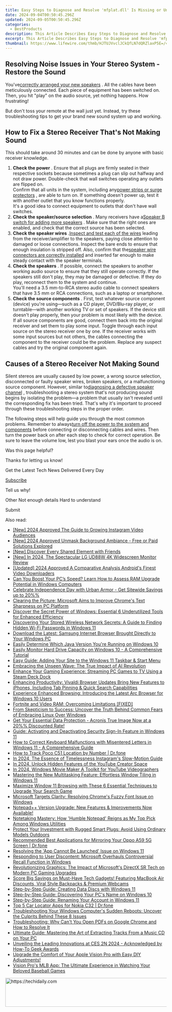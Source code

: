 ```yaml
---
title: Easy Steps to Diagnose and Resolve 'mfplat.dll' Is Missing or Unable to Locate Problems in Windows Systems
date: 2024-09-04T00:50:45.296Z
updated: 2024-09-05T00:50:45.296Z
categories:
  - BestProducts
description: This Article Describes Easy Steps to Diagnose and Resolve 'mfplat.dll' Is Missing or Unable to Locate Problems in Windows Systems
excerpt: This Article Describes Easy Steps to Diagnose and Resolve 'mfplat.dll' Is Missing or Unable to Locate Problems in Windows Systems
thumbnail: https://www.lifewire.com/thmb/HJTUJVvclJCkQfLN7dQRZlaxP5E=/400x300/filters:no_upscale():max_bytes(150000):strip_icc():format(webp)/mfplat-dll-error-message-59b2e7669abed50011a7b9de.png
---
```


## Resolving Noise Issues in Your Stereo System - Restore the Sound
 You've[correctly arranged your new speakers](https://www.lifewire.com/placing-speakers-correctly-3134857) . All the cables have been meticulously connected. Each piece of equipment has been switched on. Then, you hit "play" on the audio source, yet nothing happens. How frustrating!

 But don't toss your remote at the wall just yet. Instead, try these troubleshooting tips to get your brand new sound system up and working.

## How to Fix a Stereo Receiver That's Not Making Sound

 This should take around 30 minutes and can be done by anyone with basic receiver knowledge.

1. **Check the power** . Ensure that all plugs are firmly seated in their respective sockets because sometimes a plug can slip out halfway and not draw power. Double-check that wall switches operating any outlets are flipped on.  
 Confirm that all units in the system, including any[power strips or surge protectors](https://www.lifewire.com/surge-protectors-4145796) , are able to turn on. If something doesn't power up, test it with another outlet that you know functions properly.  
 It's a good idea to connect equipment to outlets that don't have wall switches.
2. **Check the speaker/source selection** . Many receivers have a[Speaker B switch for adding more speakers](https://www.lifewire.com/benefits-of-adding-speakers-using-b-switch-3134657) . Make sure that the right ones are enabled, and check that the correct source has been selected.
3. **Check the speaker wires** .[Inspect and test each of the wires](https://www.lifewire.com/quickly-test-speaker-connections-3135135) leading from the receiver/amplifier to the speakers, paying close attention to damaged or loose connections. Inspect the bare ends to ensure that enough insulation is stripped off. Also, confirm that the[speaker wire connectors are correctly installed](https://www.lifewire.com/choose-different-speakerwire-connectors-4135435) and inserted far enough to make steady contact with the speaker terminals.
4. **Check the speakers** . If possible, connect the speakers to another working audio source to ensure that they still operate correctly. If the speakers still don't play, they may be damaged or defective. If they do play, reconnect them to the system and continue.  
 You'll need a 3.5 mm-to-RCA stereo audio cable to connect speakers that have 3.5 mm or RCA connections, such as a laptop or smartphone.
5. **Check the source components** . First, test whatever source component (device) you're using—such as a CD player, DVD/Blu-ray player, or turntable—with another working TV or set of speakers. If the device still doesn't play properly, then your problem is most likely with the device.  
 If all source components are good, connect them back into the original receiver and set them to play some input. Toggle through each input source on the stereo receiver one by one. If the receiver works with some input sources but not others, the cables connecting the component to the receiver could be the problem. Replace any suspect cables and try the original component again.

## Causes of a Stereo Receiver Not Making Sound

 Silent stereos are usually caused by low power, a wrong source selection, disconnected or faulty speaker wires, broken speakers, or a malfunctioning source component. However, similar to[diagnosing a defective speaker channel](https://www.lifewire.com/troubleshoot-speaker-channel-3135138) , troubleshooting a stereo system that's not producing sound begins by isolating the problem—a problem that usually isn't revealed until the corresponding fix has been tried. That's why it's important to proceed through these troubleshooting steps in the proper order.

 The following steps will help guide you through the most common problems. Remember to always[turn off the power to the system and components](https://www.lifewire.com/reboot-your-stereo-3135144) before connecting or disconnecting cables and wires. Then turn the power back on after each step to check for correct operation. Be sure to leave the volume low, lest you blast your ears once the audio is on.

Was this page helpful?

Thanks for letting us know!

 Get the Latest Tech News Delivered Every Day

[Subscribe](https://www.lifewire.com/#)

Tell us why!

 Other  Not enough details  Hard to understand

 Submit

<ins class="adsbygoogle"
     style="display:block"
     data-ad-format="autorelaxed"
     data-ad-client="ca-pub-7571918770474297"
     data-ad-slot="1223367746"></ins>



<ins class="adsbygoogle"
     style="display:block"
     data-ad-client="ca-pub-7571918770474297"
     data-ad-slot="8358498916"
     data-ad-format="auto"
     data-full-width-responsive="true"></ins>

<span class="atpl-alsoreadstyle">Also read:</span>
<div><ul>
<li><a href="https://instagram-video-recordings.techidaily.com/new-2024-approved-the-guide-to-growing-instagram-video-audiences/"><u>[New] 2024 Approved  The Guide to Growing Instagram Video Audiences</u></a></li>
<li><a href="https://visual-screen-recording.techidaily.com/new-2024-approved-unmask-background-ambiance-free-or-paid-solutions-explored/"><u>[New] 2024 Approved  Unmask Background Ambiance - Free or Paid Solutions Explored</u></a></li>
<li><a href="https://facebook-video-recording.techidaily.com/new-discover-every-shared-element-with-friends/"><u>[New] Discover Every Shared Element with Friends</u></a></li>
<li><a href="https://vp-tips.techidaily.com/new-in-2024-the-spectacular-lg-ud88w-4k-widescreen-monitor-review/"><u>[New] In 2024, The Spectacular LG UD88W 4K Widescreen Monitor Review</u></a></li>
<li><a href="https://youtube-blog.techidaily.com/ed-2024-approved-a-comparative-analysis-androids-finest-video-downloaders/"><u>[Updated] 2024 Approved  A Comparative Analysis  Android's Finest Video Downloaders</u></a></li>
<li><a href="https://technical-tips.techidaily.com/can-you-boost-your-pcs-speed-learn-how-to-assess-ram-upgrade-potential-in-windows-computers/"><u>Can You Boost Your PC’s Speed? Learn How to Assess RAM Upgrade Potential in Windows Computers</u></a></li>
<li><a href="https://technical-tips.techidaily.com/celebrate-independence-day-with-urban-armor-get-sitewide-savings-up-to-20/"><u>Celebrate Independence Day with Urban Armor - Get Sitewide Savings up to 20%%</u></a></li>
<li><a href="https://technical-tips.techidaily.com/clearing-the-picture-microsoft-aims-to-improve-chromes-text-sharpness-on-pc-platform/"><u>Clearing the Picture: Microsoft Aims to Improve Chrome's Text Sharpness on PC Platform</u></a></li>
<li><a href="https://technical-tips.techidaily.com/discover-the-secret-power-of-windows-essential-6-underutilized-tools-for-enhanced-efficiency/"><u>Discover the Secret Power of Windows: Essential 6 Underutilized Tools for Enhanced Efficiency</u></a></li>
<li><a href="https://technical-tips.techidaily.com/discovering-your-stored-wireless-network-secrets-a-guide-to-finding-hidden-wi-fi-passwords-in-windows-11/"><u>Discovering Your Stored Wireless Network Secrets: A Guide to Finding Hidden Wi-Fi Passwords in Windows 11</u></a></li>
<li><a href="https://technical-tips.techidaily.com/download-the-latest-samsung-internet-browser-brought-directly-to-your-windows-pc/"><u>Download the Latest: Samsung Internet Browser Brought Directly to Your Windows PC</u></a></li>
<li><a href="https://technical-tips.techidaily.com/easily-determine-which-java-version-youre-running-on-windows-10/"><u>Easily Determine Which Java Version You're Running on Windows 10</u></a></li>
<li><a href="https://technical-tips.techidaily.com/easily-monitor-hard-drive-capacity-on-windows-10-a-comprehensive-tutorial/"><u>Easily Monitor Hard Drive Capacity on Windows 10 - A Comprehensive Tutorial</u></a></li>
<li><a href="https://technical-tips.techidaily.com/easy-guide-adding-your-site-to-the-windows-11-taskbar-and-start-menu/"><u>Easy Guide: Adding Your Site to the Windows 11 Taskbar & Start Menu</u></a></li>
<li><a href="https://technical-tips.techidaily.com/embracing-the-unseen-wave-the-true-impact-of-ai-revolution/"><u>Embracing the Unseen Wave: The True Impact of AI Revolution</u></a></li>
<li><a href="https://technical-tips.techidaily.com/enhance-your-gaming-experience-streaming-pc-games-to-tv-using-a-steam-deck-dock/"><u>Enhance Your Gaming Experience: Streaming PC Games to TV Using a Steam Deck Dock</u></a></li>
<li><a href="https://os-tips.techidaily.com/enhancing-productivity-vivaldi-browser-updates-bring-new-features-to-iphones-including-tab-pinning-and-quick-search-capabilities/"><u>Enhancing Productivity: Vivaldi Browser Updates Bring New Features to iPhones, Including Tab Pinning & Quick Search Capabilities</u></a></li>
<li><a href="https://technical-tips.techidaily.com/experience-enhanced-browsing-introducing-the-latest-arc-browser-for-windows-10-users/"><u>Experience Enhanced Browsing: Introducing the Latest Arc Browser for Windows 10 Users</u></a></li>
<li><a href="https://program-issues.techidaily.com/fortnite-and-video-ram-overcoming-limitations-fixed/"><u>Fortnite and Video RAM: Overcoming Limitations [FIXED]</u></a></li>
<li><a href="https://technical-tips.techidaily.com/from-skepticism-to-success-uncover-the-truth-behind-common-fears-of-embracing-linux-over-windows/"><u>From Skepticism to Success: Uncover the Truth Behind Common Fears of Embracing Linux Over Windows</u></a></li>
<li><a href="https://technical-tips.techidaily.com/get-your-essential-data-protection-acronis-true-image-now-at-a-20-discounted-rate/"><u>Get Your Essential Data Protection - Acronis True Image Now at a 20%% Discounted Rate!</u></a></li>
<li><a href="https://technical-tips.techidaily.com/guide-activating-and-deactivating-security-sign-in-feature-in-windows-11/"><u>Guide: Activating and Deactivating Security Sign-In Feature in Windows 11</u></a></li>
<li><a href="https://technical-tips.techidaily.com/how-to-correct-keyboard-malfunctions-with-misentered-letters-in-windows-11-a-comprehensive-guide/"><u>How to Correct Keyboard Malfunctions with Misentered Letters in Windows 11 - A Comprehensive Guide</u></a></li>
<li><a href="https://android-location-track.techidaily.com/how-to-track-poco-c51-location-by-number-drfone-by-drfone-virtual-android/"><u>How to Track Poco C51 Location by Number | Dr.fone</u></a></li>
<li><a href="https://instagram-clips.techidaily.com/in-2024-the-essence-of-timelessness-instagrams-slow-motion-guide/"><u>In 2024, The Essence of Timelessness  Instagram's Slow-Motion Guide</u></a></li>
<li><a href="https://youtube-help.techidaily.com/in-2024-unlock-hidden-features-of-the-youtube-creator-space/"><u>In 2024, Unlock Hidden Features of the YouTube Creator Space</u></a></li>
<li><a href="https://eaxpv-info.techidaily.com/in-2024-windows-movie-maker-a-toolkit-for-youtube-videographers/"><u>In 2024, Windows Movie Maker  A Toolkit for YouTube Videographers</u></a></li>
<li><a href="https://technical-tips.techidaily.com/mastering-the-new-multitasking-feature-effortless-window-tiling-in-windows-11/"><u>Mastering the New Multitasking Feature: Effortless Window Tiling in Windows 11</u></a></li>
<li><a href="https://technical-tips.techidaily.com/maximize-window-11-browsing-with-these-6-essential-techniques-to-upgrade-your-search-game/"><u>Maximize Window 11 Browsing with These 6 Essential Techniques to Upgrade Your Search Game</u></a></li>
<li><a href="https://technical-tips.techidaily.com/microsoft-targets-clarity-resolving-chromes-fuzzy-font-issue-on-windows/"><u>Microsoft Targets Clarity: Resolving Chrome's Fuzzy Font Issue on Windows</u></a></li>
<li><a href="https://technical-tips.techidaily.com/notepadplusplus-version-upgrade-new-features-and-improvements-now-available/"><u>Notepad++ Version Upgrade: New Features & Improvements Now Available!</u></a></li>
<li><a href="https://technical-tips.techidaily.com/notetaking-mastery-how-humble-notepad-reigns-as-my-top-pick-among-windows-utilities/"><u>Notetaking Mastery: How 'Humble Notepad' Reigns as My Top Pick Among Windows Utilities</u></a></li>
<li><a href="https://technical-tips.techidaily.com/protect-your-investment-with-rugged-smart-plugs-avoid-using-ordinary-models-outdoors/"><u>Protect Your Investment with Rugged Smart Plugs: Avoid Using Ordinary Models Outdoors</u></a></li>
<li><a href="https://screen-mirror.techidaily.com/recommended-best-applications-for-mirroring-your-oppo-a59-5g-screen-drfone-by-drfone-android/"><u>Recommended Best Applications for Mirroring Your Oppo A59 5G Screen | Dr.fone</u></a></li>
<li><a href="https://technical-tips.techidaily.com/resolving-the-app-cannot-be-launched-issue-on-windows-11/"><u>Resolving the 'App Cannot Be Launched' Issue on Windows 11</u></a></li>
<li><a href="https://technical-tips.techidaily.com/responding-to-user-discontent-microsoft-overhauls-controversial-recall-function-in-windows/"><u>Responding to User Discontent: Microsoft Overhauls Controversial Recall Function in Windows</u></a></li>
<li><a href="https://technical-tips.techidaily.com/revolutionizing-graphics-the-impact-of-microsofts-directx-sr-tech-on-modern-pc-gaming-upgrades/"><u>Revolutionizing Graphics: The Impact of Microsoft's DirectX SR Tech on Modern PC Gaming Upgrades</u></a></li>
<li><a href="https://technical-tips.techidaily.com/score-big-savings-on-must-have-tech-gadgets-featuring-macbook-air-discounts-viral-style-backpacks-and-premium-webcams/"><u>Score Big Savings on Must-Have Tech Gadgets! Featuring MacBook Air Discounts, Viral Style Backpacks & Premium Webcams</u></a></li>
<li><a href="https://technical-tips.techidaily.com/step-by-step-guide-creating-data-discs-with-windows-11/"><u>Step-by-Step Guide: Creating Data Discs with Windows 11</u></a></li>
<li><a href="https://technical-tips.techidaily.com/step-by-step-guide-discovering-your-pcs-name-on-windows-10/"><u>Step-by-Step Guide: Discovering Your PC's Name on Windows 10</u></a></li>
<li><a href="https://technical-tips.techidaily.com/step-by-step-guide-renaming-your-account-in-windows-11/"><u>Step-by-Step Guide: Renaming Your Account in Windows 11</u></a></li>
<li><a href="https://android-location-track.techidaily.com/top-5-car-locator-apps-for-nokia-c32-drfone-by-drfone-virtual-android/"><u>Top 5 Car Locator Apps for Nokia C32 | Dr.fone</u></a></li>
<li><a href="https://technical-tips.techidaily.com/troubleshooting-your-windows-computers-sudden-reboots-uncover-the-culprits-behind-these-8-issues/"><u>Troubleshooting Your Windows Computer's Sudden Reboots: Uncover the Culprits Behind These 8 Issues</u></a></li>
<li><a href="https://technical-tips.techidaily.com/troubleshooting-why-cant-you-open-pdfs-on-google-chrome-and-how-to-resolve-it/"><u>Troubleshooting: Why Can't You Open PDFs on Google Chrome and How to Resolve It</u></a></li>
<li><a href="https://technical-tips.techidaily.com/ultimate-guide-mastering-the-art-of-extracting-tracks-from-a-music-cd-on-your-pc/"><u>Ultimate Guide: Mastering the Art of Extracting Tracks From a Music CD on Your PC</u></a></li>
<li><a href="https://technical-tips.techidaily.com/unveiling-the-leading-innovations-at-ces-2n-2024-acknowledged-by-how-to-geek-awards/"><u>Unveiling the Leading Innovations at CES 2N 2024 - Acknowledged by How-To Geek Awards</u></a></li>
<li><a href="https://technical-tips.techidaily.com/upgrade-the-comfort-of-your-apple-vision-pro-with-easy-diy-adjustments/"><u>Upgrade the Comfort of Your Apple Vision Pro with Easy DIY Adjustments!</u></a></li>
<li><a href="https://technical-tips.techidaily.com/vision-pros-mlb-app-the-ultimate-experience-in-watching-your-beloved-baseball-games/"><u>Vision Pro's MLB App: The Ultimate Experience in Watching Your Beloved Baseball Games</u></a></li>
</ul></div>

<!-- affiliate ads begin -->
<a href="https://appsumo.8odi.net/c/5597632/2112008/7443" target="_top" id="2112008">
  <img src="//a.impactradius-go.com/display-ad/7443-2112008" border="0" alt="https://techidaily.com" width="728" height="90"/>
</a>
<img height="0" width="0" src="https://appsumo.8odi.net/i/5597632/2112008/7443" style="position:absolute;visibility:hidden;" border="0" />
<!-- affiliate ads end -->
